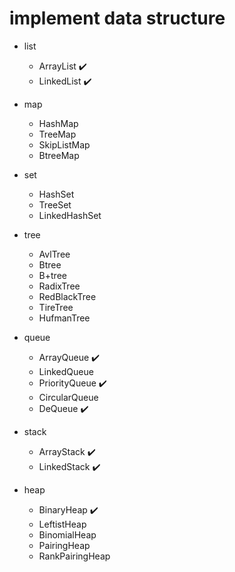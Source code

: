 # implement data structure

- list
  - ArrayList ✔️
  - LinkedList ✔️

- map
  - HashMap
  - TreeMap
  - SkipListMap
  - BtreeMap

- set
  - HashSet
  - TreeSet
  - LinkedHashSet
  
- tree
  - AvlTree
  - Btree
  - B+tree
  - RadixTree
  - RedBlackTree
  - TireTree
  - HufmanTree
  
- queue
  - ArrayQueue ✔️
  - LinkedQueue
  - PriorityQueue ✔️ 
  - CircularQueue
  - DeQueue ✔️
  
- stack
  - ArrayStack ✔️
  - LinkedStack ✔️
  
- heap
  - BinaryHeap ✔️
  - LeftistHeap
  - BinomialHeap
  - PairingHeap
  - RankPairingHeap
